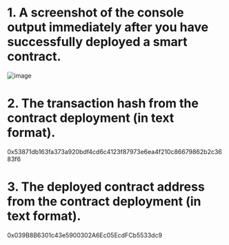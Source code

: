 # 1. A screenshot of the console output immediately after you have successfully deployed a smart contract.
![image](https://user-images.githubusercontent.com/28948161/128667537-ac746ae2-8809-490b-bd65-42972ec6ce96.png)


# 2. The transaction hash from the contract deployment (in text format).
0x53871db163fa373a920bdf4cd6c4123f87973e6ea4f210c86679862b2c3683f6

# 3. The deployed contract address from the contract deployment (in text format).
0x039B8B6301c43e5900302A6Ec05EcdFCb5533dc9
